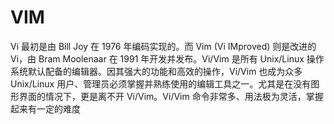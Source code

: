 # VIM

Vi 最初是由 Bill Joy 在 1976 年编码实现的。而 Vim \(Vi IMproved\) 则是改进的 Vi，由 Bram Moolenaar 在 1991 年开发并发布。Vi/Vim 是所有 Unix/Linux 操作系统默认配备的编辑器。因其强大的功能和高效的操作，Vi/Vim 也成为众多 Unix/Linux 用户、管理员必须掌握并熟练使用的编辑工具之一。尤其是在没有图形界面的情况下，更是离不开 Vi/Vim。Vi/Vim 命令非常多、用法极为灵活，掌握起来有一定的难度


